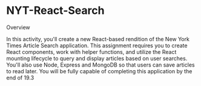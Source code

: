 # NYT-React-Search

Overview

In this activity, you'll create a new React-based rendition of the New York Times Article Search application. This assignment requires you to create React components, work with helper functions, and utilize the React mounting lifecycle to query and display articles based on user searches. You'll also use Node, Express and MongoDB so that users can save articles to read later. You will be fully capable of completing this application by the end of 19.3
